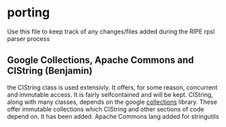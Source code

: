 # porting
Use this file to keep track of any changes/files added during the RIPE rpsl parser process

## Google Collections, Apache Commons and CIString (Benjamin)
the CIString class is used extensivly. It offers, for some reason, concurrent and immutable access. It is fairly selfcontained and will be kept.
CIString, along with many classes, depends on the google [collections](https://code.google.com/p/guava-libraries/) library. These offer immutable collections which CIString and other sections of code depend on. It has been added.
Apache Commons lang added for stringutils
